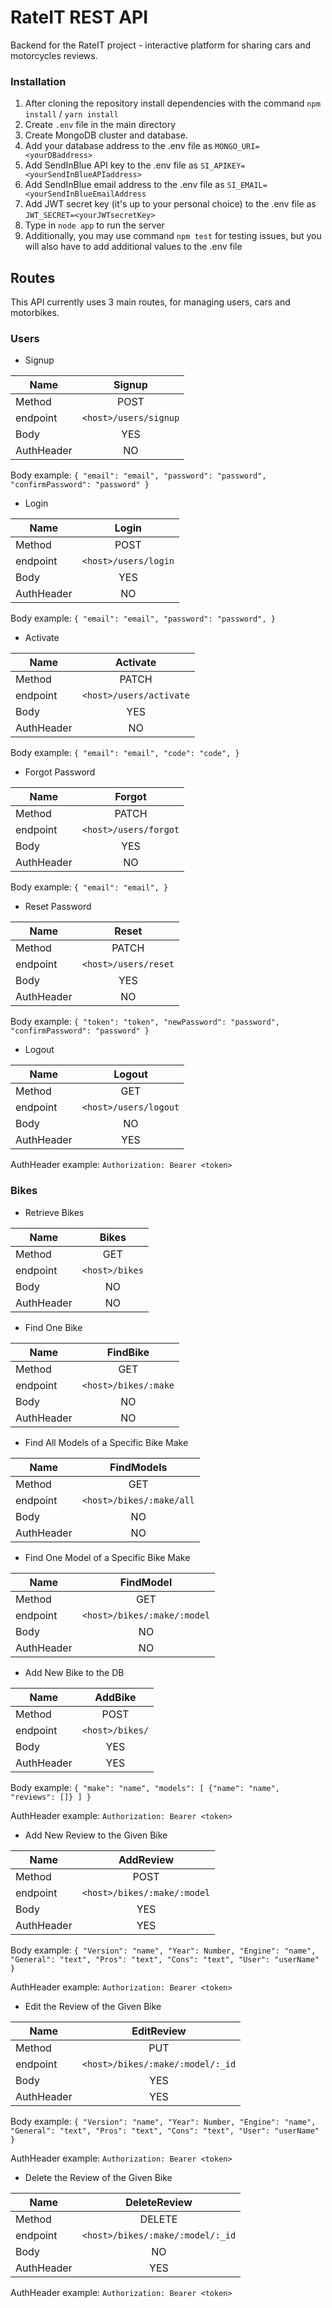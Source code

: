 # RateIT REST API

Backend for the RateIT project - interactive platform for sharing cars and motorcycles reviews.

### Installation

1. After cloning the repository install dependencies with the command `npm install` / `yarn install`
2. Create `.env` file in the main directory
3. Create MongoDB cluster and database.
4. Add your database address to the .env file as `MONGO_URI=<yourDBaddress>`
5. Add SendInBlue API key to the .env file as `SI_APIKEY=<yourSendInBlueAPIaddress>`
6. Add SendInBlue email address to the .env file as `SI_EMAIL=<yourSendInBlueEmailAddress`
7. Add JWT secret key (it's up to your personal choice) to the .env file as `JWT_SECRET=<yourJWTsecretKey>`
8. Type in `node app` to run the server
9. Additionally, you may use command `npm test` for testing issues, but you will also have to add additional values to the .env file

## Routes

This API currently uses 3 main routes, for managing users, cars and motorbikes.

### Users

- Signup

| Name     | Signup           |
| ------------- |:-------------:|
| Method | POST |
| endpoint      | `<host>/users/signup` |
| Body      | YES |
| AuthHeader | NO |

Body example: `{
    "email": "email",
    "password": "password",
    "confirmPassword": "password"
}`

- Login

| Name     | Login           |
| ------------- |:-------------:|
| Method | POST |
| endpoint      | `<host>/users/login` |
| Body      | YES |
| AuthHeader | NO |

Body example: `{
    "email": "email",
    "password": "password",
}`

- Activate

| Name     | Activate          |
| ------------- |:-------------:|
| Method | PATCH |
| endpoint      | `<host>/users/activate` |
| Body      | YES |
| AuthHeader | NO |

Body example: `{
    "email": "email",
    "code": "code",
}`

- Forgot Password

| Name     | Forgot           |
| ------------- |:-------------:|
| Method | PATCH |
| endpoint      | `<host>/users/forgot` |
| Body      | YES |
| AuthHeader | NO |

Body example: `{
    "email": "email",
}`

- Reset Password

| Name     | Reset           |
| ------------- |:-------------:|
| Method | PATCH |
| endpoint      | `<host>/users/reset` |
| Body      | YES |
| AuthHeader | NO |

Body example: `{
    "token": "token",
    "newPassword": "password",
    "confirmPassword": "password"
}`

- Logout

| Name     | Logout           |
| ------------- |:-------------:|
| Method | GET |
| endpoint      | `<host>/users/logout` |
| Body      | NO |
| AuthHeader | YES |

AuthHeader example: `Authorization: Bearer <token>`

### Bikes

- Retrieve Bikes

| Name     | Bikes           |
| ------------- |:-------------:|
| Method | GET |
| endpoint      | `<host>/bikes` |
| Body      | NO |
| AuthHeader | NO |

- Find One Bike

| Name     |       FindBike     |
| ------------- |:-------------:|
| Method | GET |
| endpoint      | `<host>/bikes/:make` |
| Body      | NO |
| AuthHeader | NO |

- Find All Models of a Specific Bike Make

| Name     |       FindModels     |
| ------------- |:-------------:|
| Method | GET |
| endpoint      | `<host>/bikes/:make/all` |
| Body      | NO |
| AuthHeader | NO |

- Find One Model of a Specific Bike Make

| Name     |       FindModel     |
| ------------- |:-------------:|
| Method | GET |
| endpoint      | `<host>/bikes/:make/:model` |
| Body      | NO |
| AuthHeader | NO |

- Add New Bike to the DB

| Name     |     AddBike       |
| ------------- |:-------------:|
| Method | POST |
| endpoint      | `<host>/bikes/` |
| Body      | YES |
| AuthHeader | YES |

Body example: `{
    "make": "name",
    "models": [
        {"name": "name",
        "reviews": []}
    ]
}`

AuthHeader example: `Authorization: Bearer <token>`


- Add New Review to the Given Bike

| Name     |     AddReview       |
| ------------- |:-------------:|
| Method | POST |
| endpoint      | `<host>/bikes/:make/:model` |
| Body      | YES |
| AuthHeader | YES |

Body example: `{
    "Version": "name",
    "Year": Number,
    "Engine": "name",
    "General": "text",
    "Pros": "text",
    "Cons": "text",
    "User": "userName"
}`

AuthHeader example: `Authorization: Bearer <token>`

- Edit the Review of the Given Bike

| Name     |     EditReview       |
| ------------- |:-------------:|
| Method | PUT |
| endpoint      | `<host>/bikes/:make/:model/:_id` |
| Body      | YES |
| AuthHeader | YES |

Body example: `{
    "Version": "name",
    "Year": Number,
    "Engine": "name",
    "General": "text",
    "Pros": "text",
    "Cons": "text",
    "User": "userName"
}`

AuthHeader example: `Authorization: Bearer <token>`


- Delete the Review of the Given Bike

| Name     |     DeleteReview       |
| ------------- |:-------------:|
| Method | DELETE |
| endpoint      | `<host>/bikes/:make/:model/:_id` |
| Body      | NO |
| AuthHeader | YES |


AuthHeader example: `Authorization: Bearer <token>`

